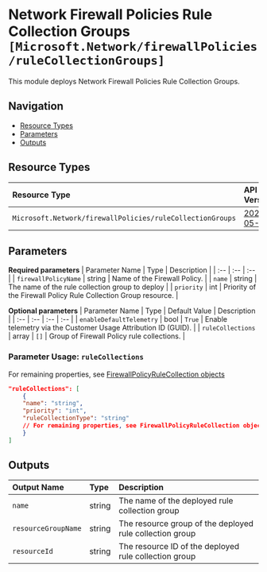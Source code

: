 # Network Firewall Policies Rule Collection Groups `[Microsoft.Network/firewallPolicies/ruleCollectionGroups]`

This module deploys Network Firewall Policies Rule Collection Groups.

## Navigation

- [Resource Types](#Resource-Types)
- [Parameters](#Parameters)
- [Outputs](#Outputs)

## Resource Types

| Resource Type | API Version |
| :-- | :-- |
| `Microsoft.Network/firewallPolicies/ruleCollectionGroups` | [2021-05-01](https://docs.microsoft.com/en-us/azure/templates/Microsoft.Network/2021-05-01/firewallPolicies/ruleCollectionGroups) |

## Parameters

**Required parameters**
| Parameter Name | Type | Description |
| :-- | :-- | :-- |
| `firewallPolicyName` | string | Name of the Firewall Policy. |
| `name` | string | The name of the rule collection group to deploy |
| `priority` | int | Priority of the Firewall Policy Rule Collection Group resource. |

**Optional parameters**
| Parameter Name | Type | Default Value | Description |
| :-- | :-- | :-- | :-- |
| `enableDefaultTelemetry` | bool | `True` | Enable telemetry via the Customer Usage Attribution ID (GUID). |
| `ruleCollections` | array | `[]` | Group of Firewall Policy rule collections. |


### Parameter Usage: `ruleCollections`

For remaining properties, see [FirewallPolicyRuleCollection objects](https://docs.microsoft.com/en-us/azure/templates/microsoft.network/firewallpolicies/rulecollectiongroups?tabs=json#firewallpolicyrulecollection-objects)

```json
"ruleCollections": [
    {
    "name": "string",
    "priority": "int",
    "ruleCollectionType": "string"
    // For remaining properties, see FirewallPolicyRuleCollection objects
    }
]
```

## Outputs

| Output Name | Type | Description |
| :-- | :-- | :-- |
| `name` | string | The name of the deployed rule collection group |
| `resourceGroupName` | string | The resource group of the deployed rule collection group |
| `resourceId` | string | The resource ID of the deployed rule collection group |
